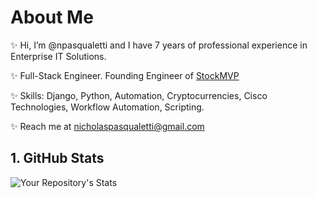 <!---
npasqualetti/npasqualetti is a ✨ special ✨ repository because its `README.md` (this file) appears on your GitHub profile.
You can click the Preview link to take a look at your changes.
--->

# About Me
✨ Hi, I’m @npasqualetti and I have 7 years of professional experience in Enterprise IT Solutions.

✨ Full-Stack Engineer. Founding Engineer of [StockMVP](https://www.stock-mvp.com/)

✨ Skills: Django, Python, Automation, Cryptocurrencies, Cisco Technologies, Workflow Automation, Scripting.

✨ Reach me at nicholaspasqualetti@gmail.com
## 1. GitHub Stats
![Your Repository's Stats](https://github-readme-stats.vercel.app/api?username=npasqualetti&show_icons=true)
